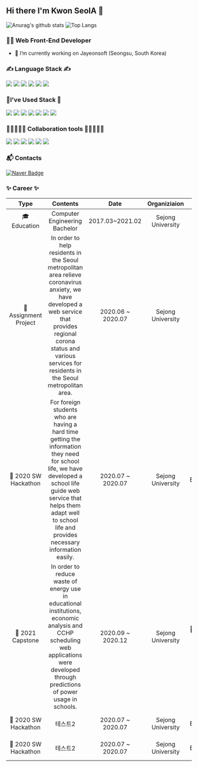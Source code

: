 ## Hi there I'm Kwon SeolA 👋
![Anurag's github stats](https://github-readme-stats.vercel.app/api?username=daodaoala&show_icons=true&theme=nightowl) ![Top Langs](https://github-readme-stats.vercel.app/api/top-langs/?username=daodaoala&layout=compact&theme=buefy)

### 🙋‍♂️ Web Front-End Developer

* 🔭 I’m currently working on Jayeonsoft (Seongsu, South Korea)
<!-- * 🌱 I’m currently learning React, Vue, HTML5, CSS3 -->


### ✍ Language Stack ✍
<img src="https://img.shields.io/badge/C-A8B9CC?style=flat-square&logo=C&logoColor=white"/> <img src="https://img.shields.io/badge/Java-007396?style=flat-square&logo=Java&logoColor=white"/> <img src="https://img.shields.io/badge/JavaScript-F7DF1E?style=flat-square&logo=JavaScript&logoColor=white"/> <img src="https://img.shields.io/badge/HTML5-E34F26?style=flat-square&logo=HTML5&logoColor=white"/> <img src="https://img.shields.io/badge/CSS3-1572B6?style=flat-square&logo=CSS3&logoColor=white"/> <img src="https://img.shields.io/badge/Sass-CC6699?style=flat-square&logo=Sass&logoColor=white"/> 

### 💪I've Used Stack 💪
<img src="https://img.shields.io/badge/React-61DAFB?style=flat-square&logo=React&logoColor=black"/> <img src="https://img.shields.io/badge/Vue-4FC08D?style=flat-square&logo=Vue.js&logoColor=white"/> <img src="https://img.shields.io/badge/Bootstrap-7952B3?style=flat-square&logo=Bootstrap&logoColor=white"/> <img src="https://img.shields.io/badge/MySQL-4479A1?style=flat-square&logo=MySQL&logoColor=white"/> <img src="https://img.shields.io/badge/MongoDB-47A248?style=flat-square&logo=MongoDB&logoColor=white"/> <img src="https://img.shields.io/badge/MUI-007FFF?style=flat-square&logo=MUI&logoColor=white"/> <img src="https://img.shields.io/badge/JSON Web Tokens-000000?style=flat-square&logo=JSON Web Tokens&logoColor=white"/>  

### 👩🏼‍🤝‍👩🏻 Collaboration tools 👩🏼‍🤝‍🧑🏾
<img src="https://img.shields.io/badge/GitHub-181717?style=flat-square&logo=GitHub&logoColor=white"/> <img src="https://img.shields.io/badge/GitLab-FCA121?style=flat-square&logo=GitLab&logoColor=black"/> <img src="https://img.shields.io/badge/Slack-4A154B?style=flat-square&logo=Slack&logoColor=white"/> <img src="https://img.shields.io/badge/Notion-000000?style=flat-square&logo=Notion&logoColor=white"/> <img src="https://img.shields.io/badge/Jira-0052CC?style=flat-square&logo=Jira&logoColor=white"/> <img src="https://img.shields.io/badge/Google Sheets-34A853?style=flat-square&logo=Google Sheets&logoColor=white"/>

### 📬 Contacts

  [![Naver Badge](https://img.shields.io/badge/Naver-03C75A?style=flat-square&logo=Gmail&logoColor=white&link=mailto:sulah0326@naver.com)](mailto:sulah0326@naver.com)


### ✨ Career ✨

| Type | Contents | Date | Organiziaion | Awards |
|:----------:|:--------------------------:|:----------:|:----------:|:-------:|
| 🎓 Education | Computer Engineering Bachelor | 2017.03~2021.02 | Sejong University | |
| 📕 Assignment Project | In order to help residents in the Seoul metropolitan area relieve coronavirus anxiety, we have developed a web service that provides regional corona status and various services for residents in the Seoul metropolitan area. | 2020.06 ~ 2020.07 | Sejong University |  |
| 🧩 2020 SW Hackathon | For foreign students who are having a hard time getting the information they need for school life, we have developed a school life guide web service that helps them adapt well to school life and provides necessary information easily. | 2020.07 ~ 2020.07 | Sejong University | 🥉 The Encouragement Prize |
| 🧩 2021 Capstone | In order to reduce waste of energy use in educational institutions, economic analysis and CCHP scheduling web applications were developed through predictions of power usage in schools. | 2020.09 ~ 2020.12  | Sejong University | 🥇 The Top Prize / 🥉 A Bronze Prize |
| 🧩 2020 SW Hackathon |테스트2| 2020.07 ~ 2020.07 | Sejong University | 🥉 The Encouragement Prize |
| 🧩 2020 SW Hackathon |테스트2| 2020.07 ~ 2020.07 | Sejong University | 🥉 The Encouragement Prize |
<!--
- 🔭 I’m currently working on Jayeonsoft (Seongsu, South Korea)
- 🌱 I’m currently learning React, Redux, Vue, HTML, CSS
- 👯 I’m looking to collaborate on ...
- 🤔 I’m looking for help with ...
- 💬 Ask me about ...
- 📫 How to reach me: ...
- 😄 Pronouns: ...
- ⚡ Fun fact: ...
-->

